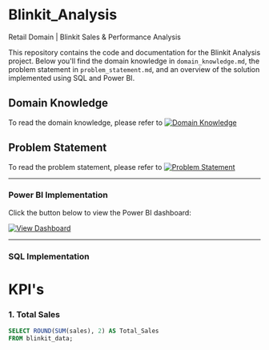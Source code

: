 # Blinkit_Analysis  
Retail Domain | Blinkit Sales & Performance Analysis  

This repository contains the code and documentation for the Blinkit Analysis project. Below you'll find the domain knowledge in `domain_knowledge.md`, the problem statement in `problem_statement.md`, and an overview of the solution implemented using SQL and Power BI.  

## Domain Knowledge  

To read the domain knowledge, please refer to [![Domain Knowledge](https://img.shields.io/badge/Domain%20Knowledge-blue)](domain_knowledge.md)  

## Problem Statement  

To read the problem statement, please refer to [![Problem Statement](https://img.shields.io/badge/Problem%20Statement-blue)](problem_statement.md)  

---

### Power BI Implementation  

Click the button below to view the Power BI dashboard:  

[![View Dashboard](https://img.shields.io/badge/View%20Dashboard-Click%20Here-blue)](YOUR_DASHBOARD_LINK)  

---

### SQL Implementation  

# KPI's  

### 1. Total Sales  

```sql
SELECT ROUND(SUM(sales), 2) AS Total_Sales
FROM blinkit_data;
